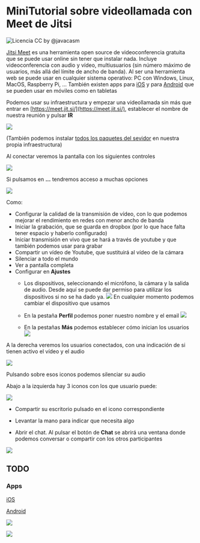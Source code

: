 # MiniTutorial sobre videollamada con Meet de Jitsi

![Licencia CC](./images/Licencia_CC_peque.png) by @javacasm

[Jitsi Meet](https://meet.jit.si/) es una herramienta open source de videoconferencia gratuita que se puede usar online sin tener que instalar nada. Incluye videoconferencia con audio y vídeo, multiusuarios (sin número máximo de usuarios, más allá del límite de ancho de banda). Al ser una herramienta web se puede usar en cualquier sistema operativo: PC con Windows, Linux, MacOS, Raspberry Pi, ... También existen apps para [iOS](https://itunes.apple.com/us/app/jitsi-meet/id1165103905) y para [Android](https://play.google.com/store/apps/details?id=org.jitsi.meet) que se pueden usar en móviles como en tabletas

Podemos usar su infraestructura y empezar una videollamada sin más que entrar en [https://meet.jit.si/](https://meet.jit.si/), establecer el nombre de nuestra reunión y pulsar  **IR**

![](./images/VideoLlamada.png)


(También podemos instalar [todos los paquetes del sevidor](https://jitsi.org/downloads/) en nuestra propia infraestructura)

Al conectar veremos la pantalla con los siguientes controles

![](./images/SesionJitsi.png)

Si pulsamos en **...** tendremos acceso a muchas opciones

![](./images/Configuracion.png)

Como:
* Configurar la calidad de la transmisión de vídeo, con lo que podemos mejorar el rendimiento en redes con menor ancho de banda
* Iniciar la grabación, que se guarda en dropbox (por lo que hace falta tener espacio y haberlo configurado)
* Iniciar transmisión en vivo que se hará a través de youtube y que también podemos usar para grabar
* Compartir un vídeo de Youtube, que sustituirá al vídeo de la cámara
* Silenciar a todo el mundo
* Ver a pantalla completa
* Configurar en **Ajustes**
    * Los dispositivos, seleccionando el micrófono, la cámara y la salida de audio. Desde aquí se puede dar permiso para utilizar los dispositivos si no se ha dado ya.
    ![](./images/Dispositivos.png)
    En cualquier momento podemos cambiar el dispositivo que usamos

    * En la pestaña **Perfil** podemos poner nuestro nombre y el email
    ![](./images/Perfil.png)
    * En la pestañas **Más**  podemos establecer cómo inician los usuarios 
    ![](./images/OtrosAjustes.png)


A la derecha veremos los usuarios conectados, con una indicación de si tienen activo el vídeo y el audio

![](./images/Usuarios.jpg)

Pulsando sobre esos iconos podemos silenciar su audio

Abajo a la izquierda hay 3 iconos con los que usuario puede:

![](./images/EscritorioChatMano.png)

* Compartir su escritorio pulsado en el icono correspondiente

* Levantar la mano para indicar que necesita algo

* Abrir el chat. Al pulsar el botón de **Chat** se abrirá una ventana donde podemos conversar o compartir con los otros participantes

![](./images/Chat.png)

## TODO

### Apps

[iOS](https://itunes.apple.com/us/app/jitsi-meet/id1165103905) 

[Android](https://play.google.com/store/apps/details?id=org.jitsi.meet) 

![](https://335wvf48o1332cksy23mw1pj-wpengine.netdna-ssl.com/wp-content/uploads/2016/11/rocketchat-jitsi.png)

![](https://lh3.googleusercontent.com/QwcIy1vXGmPxstti8hTldd0BFTaRRniGAVcbk5mdhqQXt2P_g4N8HIB0BvVn8M0U9nSe=w412-h220-rw)